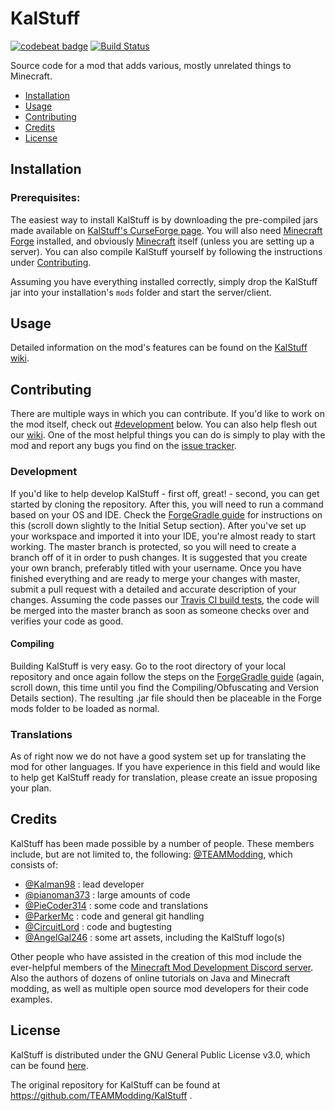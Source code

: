 # KalStuff
[![codebeat badge](https://codebeat.co/badges/21b4d968-a2f1-427d-b2dd-5654f506281a)](https://codebeat.co/projects/github-com-teammodding-kalstuff) [![Build Status](https://travis-ci.org/TEAMModding/KalStuff.svg?branch=master)](https://travis-ci.org/TEAMModding/KalStuff)

 Source code for a mod that adds various, mostly unrelated things to Minecraft.

 - [Installation](#installation)
 - [Usage](#usage)
 - [Contributing](#contributing)
 - [Credits](#credits)
 - [License](#license)
 
 ## Installation
 ### Prerequisites:
 The easiest way to install KalStuff is by downloading the pre-compiled jars made available on [KalStuff's CurseForge page](https://minecraft.curseforge.com/projects/kalstuff/files). You will also need [Minecraft Forge](https://github.com/MinecraftForge/MinecraftForge) installed, and obviously [Minecraft](https://minecraft.net) itself (unless you are setting up a server). You can also compile KalStuff yourself by following the instructions under [Contributing](#contributing).
 
 Assuming you have everything installed correctly, simply drop the KalStuff jar into your installation's `mods` folder and start the server/client.
 
 ## Usage
 Detailed information on the mod's features can be found on the [KalStuff wiki](https://github.com/TEAMModding/KalStuff/wiki).
 
 ## Contributing
 There are multiple ways in which you can contribute. If you'd like to work on the mod itself, check out [#development](#development) below. You can also help flesh out our [wiki](https://github.com/TEAMModding/KalStuff/wiki/Helping-Fill-The-Wiki). One of the most helpful things you can do is simply to play with the mod and report any bugs you find on the [issue tracker](https://github.com/TEAMModding/KalStuff/issues).
 
 ### Development
 If you'd like to help develop KalStuff - first off, great! - second, you can get started by cloning the repository. After this, you will need to run a command based on your OS and IDE. Check the [ForgeGradle guide](http://www.minecraftforge.net/forum/topic/13860-tutorial-getting-started-with-forgegradle/#initial_setup) for instructions on this (scroll down slightly to the Initial Setup section). After you've set up your workspace and imported it into your IDE, you're almost ready to start working. The master branch is protected, so you will need to create a branch off of it in order to push changes. It is suggested that you create your own branch, preferably titled with your username. Once you have finished everything and are ready to merge your changes with master, submit a pull request with a detailed and accurate description of your changes. Assuming the code passes our [Travis CI build tests](https://travis-ci.org/TEAMModding/KalStuff), the code will be merged into the master branch as soon as someone checks over and verifies your code as good.
 
 #### Compiling
 Building KalStuff is very easy. Go to the root directory of your local repository and once again follow the steps on the [ForgeGradle guide](http://www.minecraftforge.net/forum/topic/13860-tutorial-getting-started-with-forgegradle/#compiling_obfuscating_and_version_details) (again, scroll down, this time until you find the Compiling/Obfuscating and Version Details section). The resulting .jar file should then be placeable in the Forge mods folder to be loaded as normal.
 
 ### Translations
 As of right now we do not have a good system set up for translating the mod for other languages. If you have experience in this field and would like to help get KalStuff ready for translation, please create an issue proposing your plan.
 
 ## Credits
 KalStuff has been made possible by a number of people. These members include, but are not limited to, the following:
 [@TEAMModding](https://github.com/TEAMModding), which consists of:
 - [@Kalman98](https://github.com/orgs/TEAMModding/people/Kalman98) : lead developer
 - [@pianoman373](https://github.com/orgs/TEAMModding/people/pianoman373) : large amounts of code
 - [@PieCoder314](https://github.com/orgs/TEAMModding/people/PieCoder314) : some code and translations
 - [@ParkerMc](https://github.com/orgs/TEAMModding/people/ParkerMc) : code and general git handling
 - [@CircuitLord](https://github.com/orgs/TEAMModding/people/CircuitLord) : code and bugtesting
 - [@AngelGal246](https://github.com/orgs/TEAMModding/people/AngelGal246) : some art assets, including the KalStuff logo(s)
 
 Other people who have assisted in the creation of this mod include the ever-helpful members of the [Minecraft Mod Development Discord server](https://discord.gg/DQfQ8ge). Also the authors of dozens of online tutorials on Java and Minecraft modding, as well as multiple open source mod developers for their code examples.
 
 ## License
 KalStuff is distributed under the GNU General Public License v3.0, which can be found [here](https://github.com/TEAMModding/KalStuff/blob/master/LICENSE).
 
 The original repository for KalStuff can be found at https://github.com/TEAMModding/KalStuff .

